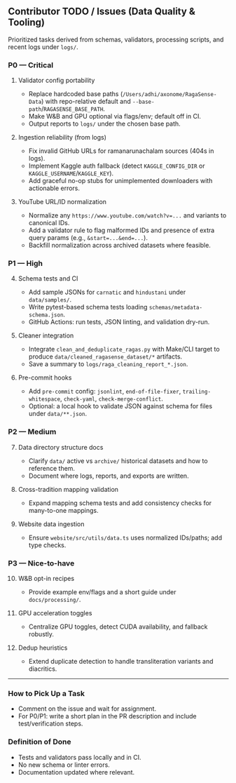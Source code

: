 ## Contributor TODO / Issues (Data Quality & Tooling)

Prioritized tasks derived from schemas, validators, processing scripts, and recent logs under `logs/`.

### P0 — Critical
1. Validator config portability
   - Replace hardcoded base paths (`/Users/adhi/axonome/RagaSense-Data`) with repo-relative default and `--base-path`/`RAGASENSE_BASE_PATH`.
   - Make W&B and GPU optional via flags/env; default off in CI.
   - Output reports to `logs/` under the chosen base path.

2. Ingestion reliability (from logs)
   - Fix invalid GitHub URLs for ramanarunachalam sources (404s in logs).
   - Implement Kaggle auth fallback (detect `KAGGLE_CONFIG_DIR` or `KAGGLE_USERNAME`/`KAGGLE_KEY`).
   - Add graceful no-op stubs for unimplemented downloaders with actionable errors.

3. YouTube URL/ID normalization
   - Normalize any `https://www.youtube.com/watch?v=...` and variants to canonical IDs.
   - Add a validator rule to flag malformed IDs and presence of extra query params (e.g., `&start=...&end=...`).
   - Backfill normalization across archived datasets where feasible.

### P1 — High
4. Schema tests and CI
   - Add sample JSONs for `carnatic` and `hindustani` under `data/samples/`.
   - Write pytest-based schema tests loading `schemas/metadata-schema.json`.
   - GitHub Actions: run tests, JSON linting, and validation dry-run.

5. Cleaner integration
   - Integrate `clean_and_deduplicate_ragas.py` with Make/CLI target to produce `data/cleaned_ragasense_dataset/*` artifacts.
   - Save a summary to `logs/raga_cleaning_report_*.json`.

6. Pre-commit hooks
   - Add `pre-commit` config: `jsonlint`, `end-of-file-fixer`, `trailing-whitespace`, `check-yaml`, `check-merge-conflict`.
   - Optional: a local hook to validate JSON against schema for files under `data/**.json`.

### P2 — Medium
7. Data directory structure docs
   - Clarify `data/` active vs `archive/` historical datasets and how to reference them.
   - Document where logs, reports, and exports are written.

8. Cross-tradition mapping validation
   - Expand mapping schema tests and add consistency checks for many-to-one mappings.

9. Website data ingestion
   - Ensure `website/src/utils/data.ts` uses normalized IDs/paths; add type checks.

### P3 — Nice-to-have
10. W&B opt-in recipes
    - Provide example env/flags and a short guide under `docs/processing/`.

11. GPU acceleration toggles
    - Centralize GPU toggles, detect CUDA availability, and fallback robustly.

12. Dedup heuristics
    - Extend duplicate detection to handle transliteration variants and diacritics.

---

### How to Pick Up a Task
- Comment on the issue and wait for assignment.
- For P0/P1: write a short plan in the PR description and include test/verification steps.

### Definition of Done
- Tests and validators pass locally and in CI.
- No new schema or linter errors.
- Documentation updated where relevant.


